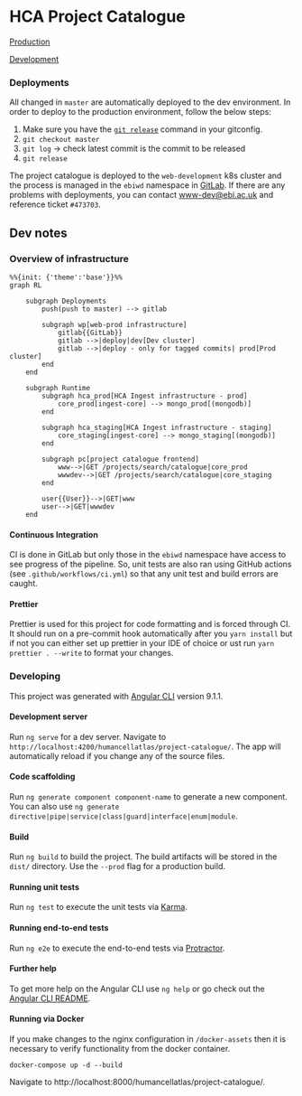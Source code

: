 # HCA Project Catalogue

[Production](https://www.ebi.ac.uk/humancellatlas/project-catalogue)

[Development](https://wwwdev.ebi.ac.uk/humancellatlas/project-catalogue)

### Deployments

All changed in `master` are automatically deployed to the dev environment. In order to deploy to the production environment, follow the below steps:

1. Make sure you have the [`git release`](https://github.com/rdgoite/hca-developer-tools/blob/master/gitconfig) command in your gitconfig.
2. `git checkout master`
3. `git log` -> check latest commit is the commit to be released
4. `git release`

The project catalogue is deployed to the `web-development` k8s cluster and the process is managed in the `ebiwd` namespace in [GitLab](http://gitlab.ebi.ac.uk/). If there are any problems with deployments, you can contact [www-dev@ebi.ac.uk](mailto:www-dev@ebi.ac.uk) and reference ticket `#473703`.

## Dev notes

### Overview of infrastructure

```mermaid
%%{init: {'theme':'base'}}%%
graph RL

    subgraph Deployments
        push(push to master) --> gitlab

        subgraph wp[web-prod infrastructure]
            gitlab{{GitLab}}
            gitlab -->|deploy|dev[Dev cluster]
            gitlab -->|deploy - only for tagged commits| prod[Prod cluster]
        end
    end

    subgraph Runtime
        subgraph hca_prod[HCA Ingest infrastructure - prod]
            core_prod[ingest-core] --> mongo_prod[(mongodb)]
        end
        
        subgraph hca_staging[HCA Ingest infrastructure - staging]
            core_staging[ingest-core] --> mongo_staging[(mongodb)]
        end

        subgraph pc[project catalogue frontend]
            www-->|GET /projects/search/catalogue|core_prod
            wwwdev-->|GET /projects/search/catalogue|core_staging
        end

        user{{User}}-->|GET|www
        user-->|GET|wwwdev
    end
```

#### Continuous Integration

CI is done in GitLab but only those in the `ebiwd` namespace have access to see progress of the pipeline. So, unit tests are also ran using GitHub actions (see `.github/workflows/ci.yml`) so that any unit test and build errors are caught.

#### Prettier

Prettier is used for this project for code formatting and is forced through CI. It should run on a pre-commit hook automatically after you `yarn install` but if not you can either set up prettier in your IDE of choice or ust run `yarn prettier . --write` to format your changes.

### Developing

This project was generated with [Angular CLI](https://github.com/angular/angular-cli) version 9.1.1.

#### Development server

Run `ng serve` for a dev server. Navigate to `http://localhost:4200/humancellatlas/project-catalogue/`. The app will automatically reload if you change any of the source files.

#### Code scaffolding

Run `ng generate component component-name` to generate a new component. You can also use `ng generate directive|pipe|service|class|guard|interface|enum|module`.

#### Build

Run `ng build` to build the project. The build artifacts will be stored in the `dist/` directory. Use the `--prod` flag for a production build.

#### Running unit tests

Run `ng test` to execute the unit tests via [Karma](https://karma-runner.github.io).

#### Running end-to-end tests

Run `ng e2e` to execute the end-to-end tests via [Protractor](http://www.protractortest.org/).

#### Further help

To get more help on the Angular CLI use `ng help` or go check out the [Angular CLI README](https://github.com/angular/angular-cli/blob/master/README.md).

#### Running via Docker

If you make changes to the nginx configuration in `/docker-assets` then it is necessary to verify functionality from the docker container.

`docker-compose up -d --build`

Navigate to http://localhost:8000/humancellatlas/project-catalogue/.
